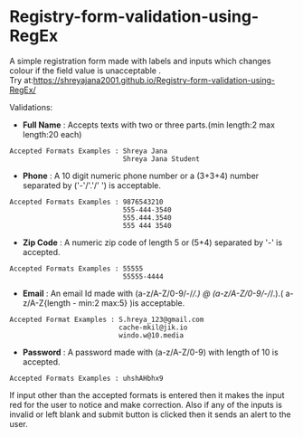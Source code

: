 # Registry-form-validation-using-RegEx

A simple registration form made with labels and inputs which changes colour if the field value is unacceptable .<br />
Try at:https://shreyajana2001.github.io/Registry-form-validation-using-RegEx/

Validations:
*  **Full Name** : Accepts texts with two or three parts.(min length:2 max length:20 each)
```
Accepted Formats Examples : Shreya Jana
                            Shreya Jana Student
```
*  **Phone** : A 10 digit numeric phone number or a (3+3+4) number separated by ('-'/'.'/' ') is acceptable.
```
Accepted Formats Examples : 9876543210
                            555-444-3540
                            555.444.3540
                            555 444 3540
```
*  **Zip Code** : A numeric zip code of length 5 or (5+4) separated by '-' is accepted.
```
Accepted Formats Examples : 55555
                            55555-4444
 ```
*  **Email** : An email Id made with (a-z/A-Z/0-9/-/_/.) @ (a-z/A-Z/0-9/-/_/.).( a-z/A-Z{length - min:2 max:5} )is acceptable.
 ```
 Accepted Format Examples : S.hreya_123@gmail.com
                            cache-mkil@jik.io
                            windo.w@10.media
 ```
*  **Password** : A password made with (a-z/A-Z/0-9) with length of 10 is accepted.
```
Accepted Formats Examples : uhshAHbhx9
```

If input other than the accepted formats is entered then it makes the input red for the user to notice and make correction. Also if any of the inputs is invalid or left blank and submit button is clicked then it sends an alert to the user.  

 
